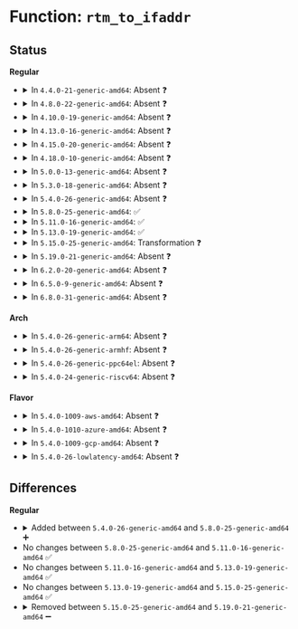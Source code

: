 # Function: <code>rtm_to_ifaddr</code>

## Status
<b>Regular</b>
<ul>
<li>
<details>
<summary>In <code>4.4.0-21-generic-amd64</code>: Absent ❓</summary>

```json
{
  "name": "rtm_to_ifaddr",
  "collision_type": "Unique Static",
  "inline_type": "Full",
  "funcs": [
    {
      "addr": 18446744071586781402,
      "name": "rtm_to_ifaddr",
      "external": false,
      "loc": "net/ipv4/devinet.c:742",
      "file": "net/ipv4/devinet.c",
      "inline": "not declared, inlined",
      "caller_inline": [
        "net/ipv4/devinet.c:inet_rtm_newaddr"
      ],
      "caller_func": []
    }
  ],
  "symbols": []
}
```
</details>
</li>
<li>
<details>
<summary>In <code>4.8.0-22-generic-amd64</code>: Absent ❓</summary>

```json
{
  "name": "rtm_to_ifaddr",
  "collision_type": "Unique Static",
  "inline_type": "Full",
  "funcs": [
    {
      "addr": 18446744071587228106,
      "name": "rtm_to_ifaddr",
      "external": false,
      "loc": "net/ipv4/devinet.c:746",
      "file": "net/ipv4/devinet.c",
      "inline": "not declared, inlined",
      "caller_inline": [
        "net/ipv4/devinet.c:inet_rtm_newaddr"
      ],
      "caller_func": []
    }
  ],
  "symbols": []
}
```
</details>
</li>
<li>
<details>
<summary>In <code>4.10.0-19-generic-amd64</code>: Absent ❓</summary>

```json
{
  "name": "rtm_to_ifaddr",
  "collision_type": "Unique Static",
  "inline_type": "Full",
  "funcs": [
    {
      "addr": 18446744071587428650,
      "name": "rtm_to_ifaddr",
      "external": false,
      "loc": "net/ipv4/devinet.c:746",
      "file": "net/ipv4/devinet.c",
      "inline": "not declared, inlined",
      "caller_inline": [
        "net/ipv4/devinet.c:inet_rtm_newaddr"
      ],
      "caller_func": []
    }
  ],
  "symbols": []
}
```
</details>
</li>
<li>
<details>
<summary>In <code>4.13.0-16-generic-amd64</code>: Absent ❓</summary>

```json
{
  "name": "rtm_to_ifaddr",
  "collision_type": "Unique Static",
  "inline_type": "Full",
  "funcs": [
    {
      "addr": 18446744071587565631,
      "name": "rtm_to_ifaddr",
      "external": false,
      "loc": "net/ipv4/devinet.c:767",
      "file": "net/ipv4/devinet.c",
      "inline": "not declared, inlined",
      "caller_inline": [
        "net/ipv4/devinet.c:inet_rtm_newaddr"
      ],
      "caller_func": []
    }
  ],
  "symbols": []
}
```
</details>
</li>
<li>
<details>
<summary>In <code>4.15.0-20-generic-amd64</code>: Absent ❓</summary>

```json
{
  "name": "rtm_to_ifaddr",
  "collision_type": "Unique Static",
  "inline_type": "Full",
  "funcs": [
    {
      "addr": 18446744071588088946,
      "name": "rtm_to_ifaddr",
      "external": false,
      "loc": "net/ipv4/devinet.c:774",
      "file": "net/ipv4/devinet.c",
      "inline": "not declared, inlined",
      "caller_inline": [
        "net/ipv4/devinet.c:inet_rtm_newaddr"
      ],
      "caller_func": []
    }
  ],
  "symbols": []
}
```
</details>
</li>
<li>
<details>
<summary>In <code>4.18.0-10-generic-amd64</code>: Absent ❓</summary>

```json
{
  "name": "rtm_to_ifaddr",
  "collision_type": "Unique Static",
  "inline_type": "Full",
  "funcs": [
    {
      "addr": 18446744071588442072,
      "name": "rtm_to_ifaddr",
      "external": false,
      "loc": "net/ipv4/devinet.c:775",
      "file": "net/ipv4/devinet.c",
      "inline": "not declared, inlined",
      "caller_inline": [
        "net/ipv4/devinet.c:inet_rtm_newaddr"
      ],
      "caller_func": []
    }
  ],
  "symbols": []
}
```
</details>
</li>
<li>
<details>
<summary>In <code>5.0.0-13-generic-amd64</code>: Absent ❓</summary>

```json
{
  "name": "rtm_to_ifaddr",
  "collision_type": "Unique Static",
  "inline_type": "Full",
  "funcs": [
    {
      "addr": 18446744071588634760,
      "name": "rtm_to_ifaddr",
      "external": false,
      "loc": "net/ipv4/devinet.c:785",
      "file": "net/ipv4/devinet.c",
      "inline": "not declared, inlined",
      "caller_inline": [
        "net/ipv4/devinet.c:inet_rtm_newaddr"
      ],
      "caller_func": []
    }
  ],
  "symbols": []
}
```
</details>
</li>
<li>
<details>
<summary>In <code>5.3.0-18-generic-amd64</code>: Absent ❓</summary>

```json
{
  "name": "rtm_to_ifaddr",
  "collision_type": "Unique Static",
  "inline_type": "Full",
  "funcs": [
    {
      "addr": 18446744071589046921,
      "name": "rtm_to_ifaddr",
      "external": false,
      "loc": "net/ipv4/devinet.c:816",
      "file": "net/ipv4/devinet.c",
      "inline": "not declared, inlined",
      "caller_inline": [
        "net/ipv4/devinet.c:inet_rtm_newaddr"
      ],
      "caller_func": []
    }
  ],
  "symbols": []
}
```
</details>
</li>
<li>
<details>
<summary>In <code>5.4.0-26-generic-amd64</code>: Absent ❓</summary>

```json
{
  "name": "rtm_to_ifaddr",
  "collision_type": "Unique Static",
  "inline_type": "Full",
  "funcs": [
    {
      "addr": 18446744071589271817,
      "name": "rtm_to_ifaddr",
      "external": false,
      "loc": "net/ipv4/devinet.c:816",
      "file": "net/ipv4/devinet.c",
      "inline": "not declared, inlined",
      "caller_inline": [
        "net/ipv4/devinet.c:inet_rtm_newaddr"
      ],
      "caller_func": []
    }
  ],
  "symbols": []
}
```
</details>
</li>
<li>
<details>
<summary>In <code>5.8.0-25-generic-amd64</code>: ✅</summary>

```c
struct in_ifaddr * rtm_to_ifaddr(struct net * net, struct nlmsghdr * nlh, __u32 * pvalid_lft, __u32 * pprefered_lft, struct netlink_ext_ack * extack)
```

```json
{
  "name": "rtm_to_ifaddr",
  "collision_type": "Unique Static",
  "inline_type": "No",
  "funcs": [
    {
      "addr": 18446744071590247296,
      "name": "rtm_to_ifaddr",
      "external": false,
      "loc": "net/ipv4/devinet.c:823",
      "file": "net/ipv4/devinet.c",
      "inline": "seen, unknown",
      "caller_inline": [],
      "caller_func": [
        "net/ipv4/devinet.c:inet_rtm_newaddr"
      ]
    }
  ],
  "symbols": [
    {
      "addr": 18446744071590247296,
      "name": "rtm_to_ifaddr",
      "section": ".text",
      "bind": "STB_LOCAL",
      "size": 741
    }
  ]
}
```
</details>
</li>
<li>
<details>
<summary>In <code>5.11.0-16-generic-amd64</code>: ✅</summary>

```c
struct in_ifaddr * rtm_to_ifaddr(struct net * net, struct nlmsghdr * nlh, __u32 * pvalid_lft, __u32 * pprefered_lft, struct netlink_ext_ack * extack)
```

```json
{
  "name": "rtm_to_ifaddr",
  "collision_type": "Unique Static",
  "inline_type": "No",
  "funcs": [
    {
      "addr": 18446744071590300160,
      "name": "rtm_to_ifaddr",
      "external": false,
      "loc": "net/ipv4/devinet.c:822",
      "file": "net/ipv4/devinet.c",
      "inline": "seen, unknown",
      "caller_inline": [],
      "caller_func": [
        "net/ipv4/devinet.c:inet_rtm_newaddr"
      ]
    }
  ],
  "symbols": [
    {
      "addr": 18446744071590300160,
      "name": "rtm_to_ifaddr",
      "section": ".text",
      "bind": "STB_LOCAL",
      "size": 741
    }
  ]
}
```
</details>
</li>
<li>
<details>
<summary>In <code>5.13.0-19-generic-amd64</code>: ✅</summary>

```c
struct in_ifaddr * rtm_to_ifaddr(struct net * net, struct nlmsghdr * nlh, __u32 * pvalid_lft, __u32 * pprefered_lft, struct netlink_ext_ack * extack)
```

```json
{
  "name": "rtm_to_ifaddr",
  "collision_type": "Unique Static",
  "inline_type": "No",
  "funcs": [
    {
      "addr": 18446744071590216144,
      "name": "rtm_to_ifaddr",
      "external": false,
      "loc": "net/ipv4/devinet.c:822",
      "file": "net/ipv4/devinet.c",
      "inline": "seen, unknown",
      "caller_inline": [],
      "caller_func": [
        "net/ipv4/devinet.c:inet_rtm_newaddr"
      ]
    }
  ],
  "symbols": [
    {
      "addr": 18446744071590216144,
      "name": "rtm_to_ifaddr",
      "section": ".text",
      "bind": "STB_LOCAL",
      "size": 763
    }
  ]
}
```
</details>
</li>
<li>
<details>
<summary>In <code>5.15.0-25-generic-amd64</code>: Transformation ❓</summary>

```c
struct in_ifaddr * rtm_to_ifaddr(struct net * net, struct nlmsghdr * nlh, __u32 * pvalid_lft, __u32 * pprefered_lft, struct netlink_ext_ack * extack)
```

```json
{
  "name": "rtm_to_ifaddr",
  "collision_type": "Unique Static",
  "inline_type": "No",
  "funcs": [
    {
      "addr": 0,
      "name": "rtm_to_ifaddr",
      "external": false,
      "loc": "net/ipv4/devinet.c:822",
      "file": "net/ipv4/devinet.c",
      "inline": "seen, unknown",
      "caller_inline": [],
      "caller_func": [
        "net/ipv4/devinet.c:inet_rtm_newaddr"
      ]
    }
  ],
  "symbols": [
    {
      "addr": 18446744071590998064,
      "name": "rtm_to_ifaddr",
      "section": ".text",
      "bind": "STB_LOCAL",
      "size": 787
    },
    {
      "addr": 18446744071592723080,
      "name": "rtm_to_ifaddr.cold",
      "section": ".text",
      "bind": "STB_LOCAL",
      "size": 51
    }
  ]
}
```
</details>
</li>
<li>
<details>
<summary>In <code>5.19.0-21-generic-amd64</code>: Absent ❓</summary>

```json
{
  "name": "rtm_to_ifaddr",
  "collision_type": "Unique Static",
  "inline_type": "Selective",
  "funcs": [
    {
      "addr": 0,
      "name": "rtm_to_ifaddr",
      "external": false,
      "loc": "net/ipv4/devinet.c:823",
      "file": "net/ipv4/devinet.c",
      "inline": "not declared, inlined",
      "caller_inline": [],
      "caller_func": [
        "net/ipv4/devinet.c:inet_rtm_newaddr"
      ]
    }
  ],
  "symbols": [
    {
      "addr": 18446744071592644192,
      "name": "rtm_to_ifaddr.constprop.0",
      "section": ".text",
      "bind": "STB_LOCAL",
      "size": 788
    },
    {
      "addr": 18446744071594609357,
      "name": "rtm_to_ifaddr.constprop.0.cold",
      "section": ".text",
      "bind": "STB_LOCAL",
      "size": 51
    }
  ]
}
```
</details>
</li>
<li>
<details>
<summary>In <code>6.2.0-20-generic-amd64</code>: Absent ❓</summary>

```json
{
  "name": "rtm_to_ifaddr",
  "collision_type": "Unique Static",
  "inline_type": "Selective",
  "funcs": [
    {
      "addr": 0,
      "name": "rtm_to_ifaddr",
      "external": false,
      "loc": "net/ipv4/devinet.c:824",
      "file": "net/ipv4/devinet.c",
      "inline": "not declared, inlined",
      "caller_inline": [],
      "caller_func": [
        "net/ipv4/devinet.c:inet_rtm_newaddr"
      ]
    }
  ],
  "symbols": [
    {
      "addr": 18446744071594510240,
      "name": "rtm_to_ifaddr.constprop.0",
      "section": ".text",
      "bind": "STB_LOCAL",
      "size": 788
    },
    {
      "addr": 18446744071596344531,
      "name": "rtm_to_ifaddr.constprop.0.cold",
      "section": ".text",
      "bind": "STB_LOCAL",
      "size": 51
    }
  ]
}
```
</details>
</li>
<li>
<details>
<summary>In <code>6.5.0-9-generic-amd64</code>: Absent ❓</summary>

```json
{
  "name": "rtm_to_ifaddr",
  "collision_type": "Unique Static",
  "inline_type": "Selective",
  "funcs": [
    {
      "addr": 0,
      "name": "rtm_to_ifaddr",
      "external": false,
      "loc": "net/ipv4/devinet.c:824",
      "file": "net/ipv4/devinet.c",
      "inline": "not declared, inlined",
      "caller_inline": [],
      "caller_func": [
        "net/ipv4/devinet.c:inet_rtm_newaddr"
      ]
    }
  ],
  "symbols": [
    {
      "addr": 18446744071594902016,
      "name": "rtm_to_ifaddr.constprop.0",
      "section": ".text",
      "bind": "STB_LOCAL",
      "size": 788
    },
    {
      "addr": 18446744071596873598,
      "name": "rtm_to_ifaddr.constprop.0.cold",
      "section": ".text",
      "bind": "STB_LOCAL",
      "size": 51
    }
  ]
}
```
</details>
</li>
<li>
<details>
<summary>In <code>6.8.0-31-generic-amd64</code>: Absent ❓</summary>

```json
{
  "name": "rtm_to_ifaddr",
  "collision_type": "Unique Static",
  "inline_type": "Selective",
  "funcs": [
    {
      "addr": 0,
      "name": "rtm_to_ifaddr",
      "external": false,
      "loc": "net/ipv4/devinet.c:827",
      "file": "net/ipv4/devinet.c",
      "inline": "not declared, inlined",
      "caller_inline": [],
      "caller_func": [
        "net/ipv4/devinet.c:inet_rtm_newaddr"
      ]
    }
  ],
  "symbols": [
    {
      "addr": 18446744071595713456,
      "name": "rtm_to_ifaddr.constprop.0",
      "section": ".text",
      "bind": "STB_LOCAL",
      "size": 943
    },
    {
      "addr": 18446744071597797683,
      "name": "rtm_to_ifaddr.constprop.0.cold",
      "section": ".text",
      "bind": "STB_LOCAL",
      "size": 65
    }
  ]
}
```
</details>
</li>
</ul>
<b>Arch</b>
<ul>
<li>
<details>
<summary>In <code>5.4.0-26-generic-arm64</code>: Absent ❓</summary>

```json
{
  "name": "rtm_to_ifaddr",
  "collision_type": "Unique Static",
  "inline_type": "Full",
  "funcs": [
    {
      "addr": 18446603336502900900,
      "name": "rtm_to_ifaddr",
      "external": false,
      "loc": "net/ipv4/devinet.c:816",
      "file": "net/ipv4/devinet.c",
      "inline": "not declared, inlined",
      "caller_inline": [
        "net/ipv4/devinet.c:inet_rtm_newaddr"
      ],
      "caller_func": []
    }
  ],
  "symbols": []
}
```
</details>
</li>
<li>
<details>
<summary>In <code>5.4.0-26-generic-armhf</code>: Absent ❓</summary>

```json
{
  "name": "rtm_to_ifaddr",
  "collision_type": "Unique Static",
  "inline_type": "Full",
  "funcs": [
    {
      "addr": 3235595356,
      "name": "rtm_to_ifaddr",
      "external": false,
      "loc": "net/ipv4/devinet.c:816",
      "file": "net/ipv4/devinet.c",
      "inline": "not declared, inlined",
      "caller_inline": [
        "net/ipv4/devinet.c:inet_rtm_newaddr"
      ],
      "caller_func": []
    }
  ],
  "symbols": []
}
```
</details>
</li>
<li>
<details>
<summary>In <code>5.4.0-26-generic-ppc64el</code>: Absent ❓</summary>

```json
{
  "name": "rtm_to_ifaddr",
  "collision_type": "Unique Static",
  "inline_type": "Full",
  "funcs": [
    {
      "addr": 13835058055296566784,
      "name": "rtm_to_ifaddr",
      "external": false,
      "loc": "net/ipv4/devinet.c:816",
      "file": "net/ipv4/devinet.c",
      "inline": "not declared, inlined",
      "caller_inline": [
        "net/ipv4/devinet.c:inet_rtm_newaddr"
      ],
      "caller_func": []
    }
  ],
  "symbols": []
}
```
</details>
</li>
<li>
<details>
<summary>In <code>5.4.0-24-generic-riscv64</code>: Absent ❓</summary>

```json
{
  "name": "rtm_to_ifaddr",
  "collision_type": "Unique Static",
  "inline_type": "Full",
  "funcs": [
    {
      "addr": 18446743936278997358,
      "name": "rtm_to_ifaddr",
      "external": false,
      "loc": "net/ipv4/devinet.c:816",
      "file": "net/ipv4/devinet.c",
      "inline": "not declared, inlined",
      "caller_inline": [
        "net/ipv4/devinet.c:inet_rtm_newaddr"
      ],
      "caller_func": []
    }
  ],
  "symbols": []
}
```
</details>
</li>
</ul>
<b>Flavor</b>
<ul>
<li>
<details>
<summary>In <code>5.4.0-1009-aws-amd64</code>: Absent ❓</summary>

```json
{
  "name": "rtm_to_ifaddr",
  "collision_type": "Unique Static",
  "inline_type": "Full",
  "funcs": [
    {
      "addr": 18446744071588877993,
      "name": "rtm_to_ifaddr",
      "external": false,
      "loc": "net/ipv4/devinet.c:816",
      "file": "net/ipv4/devinet.c",
      "inline": "not declared, inlined",
      "caller_inline": [
        "net/ipv4/devinet.c:inet_rtm_newaddr"
      ],
      "caller_func": []
    }
  ],
  "symbols": []
}
```
</details>
</li>
<li>
<details>
<summary>In <code>5.4.0-1010-azure-amd64</code>: Absent ❓</summary>

```json
{
  "name": "rtm_to_ifaddr",
  "collision_type": "Unique Static",
  "inline_type": "Full",
  "funcs": [
    {
      "addr": 18446744071588589929,
      "name": "rtm_to_ifaddr",
      "external": false,
      "loc": "net/ipv4/devinet.c:816",
      "file": "net/ipv4/devinet.c",
      "inline": "not declared, inlined",
      "caller_inline": [
        "net/ipv4/devinet.c:inet_rtm_newaddr"
      ],
      "caller_func": []
    }
  ],
  "symbols": []
}
```
</details>
</li>
<li>
<details>
<summary>In <code>5.4.0-1009-gcp-amd64</code>: Absent ❓</summary>

```json
{
  "name": "rtm_to_ifaddr",
  "collision_type": "Unique Static",
  "inline_type": "Full",
  "funcs": [
    {
      "addr": 18446744071589314377,
      "name": "rtm_to_ifaddr",
      "external": false,
      "loc": "net/ipv4/devinet.c:816",
      "file": "net/ipv4/devinet.c",
      "inline": "not declared, inlined",
      "caller_inline": [
        "net/ipv4/devinet.c:inet_rtm_newaddr"
      ],
      "caller_func": []
    }
  ],
  "symbols": []
}
```
</details>
</li>
<li>
<details>
<summary>In <code>5.4.0-26-lowlatency-amd64</code>: Absent ❓</summary>

```json
{
  "name": "rtm_to_ifaddr",
  "collision_type": "Unique Static",
  "inline_type": "Full",
  "funcs": [
    {
      "addr": 18446744071589356217,
      "name": "rtm_to_ifaddr",
      "external": false,
      "loc": "net/ipv4/devinet.c:816",
      "file": "net/ipv4/devinet.c",
      "inline": "not declared, inlined",
      "caller_inline": [
        "net/ipv4/devinet.c:inet_rtm_newaddr"
      ],
      "caller_func": []
    }
  ],
  "symbols": []
}
```
</details>
</li>
</ul>

## Differences
<b>Regular</b>
<ul>
<li>
<details>
<summary>Added between <code>5.4.0-26-generic-amd64</code> and <code>5.8.0-25-generic-amd64</code> ➕</summary>

```c
struct in_ifaddr * rtm_to_ifaddr(struct net * net, struct nlmsghdr * nlh, __u32 * pvalid_lft, __u32 * pprefered_lft, struct netlink_ext_ack * extack)
```
</details>
</li>
<li>
No changes between <code>5.8.0-25-generic-amd64</code> and <code>5.11.0-16-generic-amd64</code> ✅
</li>
<li>
No changes between <code>5.11.0-16-generic-amd64</code> and <code>5.13.0-19-generic-amd64</code> ✅
</li>
<li>
No changes between <code>5.13.0-19-generic-amd64</code> and <code>5.15.0-25-generic-amd64</code> ✅
</li>
<li>
<details>
<summary>Removed between <code>5.15.0-25-generic-amd64</code> and <code>5.19.0-21-generic-amd64</code> ➖</summary>

```c
struct in_ifaddr * rtm_to_ifaddr(struct net * net, struct nlmsghdr * nlh, __u32 * pvalid_lft, __u32 * pprefered_lft, struct netlink_ext_ack * extack)
```
</details>
</li>
</ul>
